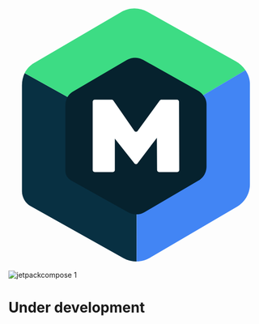 <svg width="645" height="645" viewBox="0 0 645 645" fill="none" xmlns="http://www.w3.org/2000/svg">
<path d="M324.223 513.818H323.518C316.451 513.848 309.493 512.086 303.291 508.698L161.28 429.333C152.9 424.637 147.745 415.929 147.745 406.521V245.04C147.745 238.121 149 231.484 151.928 225.679L40.887 163.88C36.2863 173.555 33.918 184.48 34.054 195.959V462.662C34.1378 470.375 36.2599 477.929 40.2051 484.557C44.1503 491.185 49.7782 496.653 56.5181 500.404L290.739 631.48C301.069 637.285 312.644 640.052 324.082 640.052V639.916C324.359 623.186 324.223 556.121 324.223 513.818Z" fill="#083042"/>
<path d="M151.787 225.533C154.899 219.081 159.853 213.695 166.022 210.053L299.658 131.933C305.78 128.338 312.736 126.408 319.835 126.336C326.934 126.263 333.928 128.05 340.122 131.52L475.158 207.151C481.219 210.534 486.422 215.263 490.366 220.973L599.598 156.413C593.103 147.058 584.564 139.304 574.63 133.737L351.555 8.88891C341.344 3.18368 329.819 0.246031 318.123 0.367123C306.426 0.488215 294.964 3.66384 284.873 9.57926L64.3236 138.433C54.1432 144.38 45.9796 153.242 40.887 163.875L151.787 225.533Z" fill="#3DDC84"/>
<path d="M599.457 156.413L490.225 220.973C494.408 227.055 496.922 234.241 497.053 241.578V395.319C497.138 402.361 495.349 409.299 491.869 415.421C488.389 421.543 483.344 426.63 477.25 430.16L343.604 508.29C337.703 511.726 331.034 513.627 324.208 513.818C324.354 555.99 324.354 623.05 324.072 639.78V639.916C335.787 639.787 347.27 636.643 357.416 630.785L577.97 501.79C598.479 489.762 611.037 467.912 610.755 444.269V190.562C610.614 178.257 606.431 166.506 599.457 156.413Z" fill="#4285F4"/>
<path d="M147.402 228.412C145.67 232.504 144.594 236.844 144.215 241.272C144 242.945 144 244.634 144 246.538V411.468C144 412.727 144 413.787 144.215 415.054C144.645 418.624 145.92 422.002 147.825 424.957C149.107 427.061 150.59 428.734 152.087 430.423C153.792 432.112 155.697 433.579 157.817 434.646L302.835 515.741C309.144 519.223 316.241 521.033 323.448 521H324.946C331.706 520.77 338.295 518.814 344.085 515.318L480.586 435.483C481.438 435.061 482.075 434.423 482.928 434.009C484.418 432.957 485.908 431.898 487.183 430.631C489.185 428.819 491.025 426.854 492.705 424.735C493.765 423.261 494.832 421.794 495.685 420.313C496.315 419.268 496.752 418.209 497.167 417.15C497.597 416.113 498.242 414.839 498.665 413.58C498.872 413.15 498.872 412.727 499.087 412.313C500.375 408.222 501.02 403.957 501 399.668V242.738C501 239.798 500.569 237.057 499.94 234.324C499.517 232.42 498.864 230.731 498.235 229.042L496.96 226.524C496.537 225.464 495.884 224.627 495.255 223.568L493.98 221.679C492.92 220.198 491.852 218.939 490.792 217.465C487.329 213.429 483.147 210.071 478.458 207.561L340.475 130.267C338.097 128.922 335.604 127.792 333.025 126.889C329.566 125.844 325.996 125.21 322.388 125H319.624C318.571 125 317.719 125 316.659 125.2C314.216 125.419 311.796 125.842 309.424 126.466C309.002 126.674 308.579 126.674 308.149 126.896C304.962 127.741 301.982 129.207 299.002 130.888L162.502 210.732C158.54 213.059 155.07 216.136 152.287 219.791C151.235 221.265 150.167 222.739 149.315 224.213C148.892 225.057 148.47 225.687 148.04 226.531L147.402 228.412Z" fill="#06222E"/>
<path d="M218 414C215.239 414 213 411.761 213 409V236C213 233.239 215.239 231 218 231H261.183C262.822 231 264.358 231.804 265.292 233.151L318.496 309.9C320.455 312.726 324.616 312.777 326.644 309.999L382.799 233.052C383.74 231.763 385.241 231 386.838 231H426.397C429.152 231 431.388 233.228 431.397 235.983L431.983 408.983C431.992 411.751 429.751 414 426.983 414H380.902C378.153 414 375.92 411.781 375.902 409.032L375.333 318.667C375.322 317.018 376.656 315.676 378.305 315.676V315.676C380.763 315.676 382.159 318.49 380.672 320.447L326.403 391.863C324.426 394.465 320.526 394.502 318.5 391.939L262.754 321.407C260.921 319.088 262.573 315.676 265.529 315.676V315.676C267.483 315.676 269.066 317.26 269.066 319.214V409C269.066 411.761 266.828 414 264.066 414H218Z" fill="white"/>
</svg>

![jetpackcompose 1](https://github.com/user-attachments/assets/2cea985b-1dc0-4bd6-a4e5-aa4853bccf0f)


# Under development
